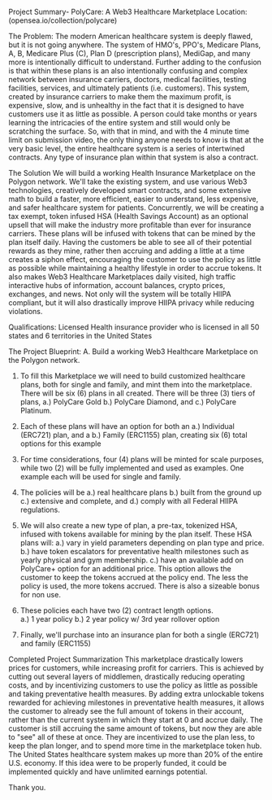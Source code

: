 Project Summary- PolyCare: A Web3 Healthcare Marketplace 
Location: (opensea.io/collection/polycare)

The Problem: 
The modern American healthcare system is deeply flawed, but it is not going anywhere.  The system of HMO's, PPO's, Medicare Plans, A, B, Medicare Plus (C), Plan D (prescription plans), MediGap, and many more is intentionally difficult to understand.  Further adding to the confusion is that within these plans is an also intentionally confusing and complex network between insurance carriers, doctors, medical facilities, testing facilities, services, and ultimately patients (i.e. customers).  This system, created by insurance carriers to make them the maximum profit, is expensive, slow, and is unhealthy in the fact that it is designed to have customers use it as little as possible.  A person could take months or years learning the intricacies of the entire system and still would only be scratching the surface.  So, with that in mind, and with the 4 minute time limit on submission video, the only thing anyone needs to know is that at the very basic level, the entire healthcare system is a series of intertwined contracts.  Any type of insurance plan within that system is also a contract.

The Solution
We will build a working Health Insurance Marketplace on the Polygon network. We'll take the existing system, and use various Web3 technologies, creatively developed smart contracts, and some extensive math to build a faster, more efficient, easier to understand, less expensive, and safer healthcare system for patients.  Concurrently, we will be creating a tax exempt, token infused HSA (Health Savings Account) as an optional upsell that will make the industry more profitable than ever for insurance carriers.  These plans will be infused with tokens that can be mined by the plan itself daily.   Having the customers be able to see all of their potential rewards as they mine, rather then accruing and adding a little at a time creates a siphon effect, encouraging the customer to use the policy as little as possible while maintaining a healthy lifestyle in order to accrue tokens.  It also makes Web3 Healthcare Marketplaces daily visited, high traffic interactive hubs of information, account balances, crypto prices, exchanges, and news.  Not only will the system will be totally HIIPA compliant, but it will also drastically improve HIIPA privacy while reducing violations.

Qualifications:  Licensed Health insurance provider who is licensed in all 50 states and 6 territories in the United States

The Project Blueprint: 
A. Build a working Web3 Healthcare Marketplace on the Polygon network.
1.  To fill this Marketplace we will need to build customized healthcare plans, both for single and family, and mint them into the marketplace.  There will be six (6) plans in all created.  There will be three (3) tiers of plans, 
a.) PolyCare Gold
b.) PolyCare Diamond, and 
c.) PolyCare Platinum. 

2.  Each of these plans will have an option for both an
a.) Individual (ERC721) plan, and a
b.) Family (ERC1155) plan, creating six (6) total options for this example

3.  For time considerations, four (4) plans will be minted for scale purposes, while two (2) will be fully implemented and used as examples.  One example each will be used for single and family.

4.  The policies will be 
a.) real healthcare plans 
b.) built from the ground up
c.) extensive and complete, and 
d.) comply with all Federal HIIPA regulations.  

5.  We will also create a new type of plan, a pre-tax, tokenized HSA, infused with tokens available for mining by the plan itself.  These HSA plans will:
a.) vary in yield parameters depending on plan type and price. 
b.) have token escalators for preventative health milestones such as yearly physical and gym membership.
c.) have an available add on PolyCare+ option for an additional price.  This option allows the customer to keep the tokens accrued at the policy end.  The less the policy is used, the more tokens accrued.  There is also a sizeable bonus for non use.

6.  These policies each have two (2) contract length options.  
a.) 1 year policy
b.) 2 year policy w/ 3rd year rollover option

7. Finally, we'll purchase into an insurance plan for both a single (ERC721) and family (ERC1155)

Completed Project Summarization
This marketplace drastically lowers prices for customers, while increasing profit for carriers.  This is achieved by cutting out several layers of middlemen, drastically reducing operating costs, and by incentivizing customers to use the policy as little as possible and taking preventative health measures.  By adding extra unlockable tokens rewarded for achieving milestones in preventative health measures, it allows the customer to already see the full amount of tokens in their account, rather than the current system in which they start at 0 and accrue daily.  The customer is still accruing the same amount of tokens, but now they are able to "see" all of these at once.  They are incentivized to use the plan less, to keep the plan longer, and to spend more time in the marketplace token hub.  The United States healthcare system makes up more than 20% of the entire U.S. economy.  If this idea were to be properly funded, it could be implemented quickly and have unlimited earnings potential.

Thank you.



